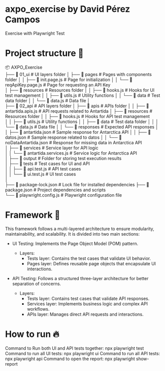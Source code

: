 # axpo_exercise by David Pérez Campos
Exercise with Playwright Test

# Project structure 📁
📦 AXPO_Exercise  
├── 📁 01_ui                            # UI layers folder
│   ├── 📁 pages                        # Pages with components folder
│   │   ├── 📄 init.page.js             # Page for initialization
│   │   └── 📄 reqApiKey.page.js        # Page for requesting an API Key  
│   ├── 📁 resources                    # Resources folder
│   │   ├── 📄 hooks.js                 # Hooks for UI test management
│   │   ├── 📄 utils.js                 # Utility functions
│   │   └── 📁 data                     # Test data folder
│   │       └── 📄 data.js              # Data file
│  
├── 📁 02_api                           # API layers folder 
│   ├── 📁 apis                         # APIs folder
│   │   ├── 📄 antartida.apis.js        # API requests related to Antartida
│   ├── 📁 resources                    # Resources folder
│   │   ├── 📄 hooks.js                 # Hooks for API test management  
│   │   ├── 📄 utils.js                 # Utility functions
│   │   ├── 📁 data                     # Test data folder
│   │   │   └── 📄 data.js              # Data file
│   │   └── 📁 responses                # Expected API responses
│   │       ├── 📄 antartida.json       # Sample response for Antarctica API
│   │       ├── 📄 datos.json           # Sample response related to datos
│   │       └── 📄 noDataAntartida.json # Response for missing data in Antarctica API  
│   ├── 📁 services                     # Service layer for API logic  
│   │   └── 📄 antartida.services.js    # Service logic for Antarctica API  
│   ├── 📁 output                       # Folder for storing test execution results  
│   ├── 📁 tests                        # Test cases for UI and API  
│   │   ├── 📄 api.test.js              # API test cases  
│   │   └── 📄 ui.test.js               # UI test cases  
│  
├── 📄 package-lock.json                # Lock file for installed dependencies
├── 📄 package.json                     # Project dependencies and scripts  
└── 📄 playwright.config.js             # Playwright configuration file

# Framework 🚀
This framework follows a multi-layered architecture to ensure modularity, maintainability, and scalability. It is divided into two main sections:  

- UI Testing: Implements the Page Object Model (POM) pattern.  
  - Layers:  
    - Tests layer: Contains the test cases that validate UI behavior.  
    - Pages layer: Defines reusable page objects that encapsulate UI interactions.  

- API Testing: Follows a structured three-layer architecture for better separation of concerns.  
  - Layers:  
    - Tests layer: Contains test cases that validate API responses.  
    - Services layer: Implements business logic and complex API workflows.  
    - APIs layer: Manages direct API requests and interactions.  

# How to run 🔥
Command to Run both UI and API tests together: npx playwright test
Command to run all UI tests: npx playwright ui
Command to run all API tests: npx playwright api
Command to open the report: npx playwright show-report


